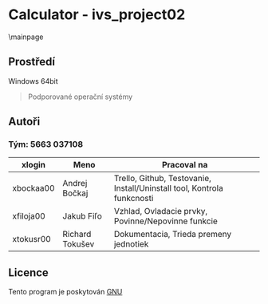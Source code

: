 # Calculator - ivs_project02
\mainpage
## Prostředí
Windows 64bit
> Podporované operační systémy

## Autoři
### Tým: 5663 037108
| xlogin | Meno | Pracoval na |
| --- | --- | --- |
| xbockaa00 | Andrej Bočkaj | Trello, Github, Testovanie, Install/Uninstall tool, Kontrola funkcnosti |
| xfiloja00 | Jakub Fiľo | Vzhlad, Ovladacie prvky, Povinne/Nepovinne funkcie | 
| xtokusr00 | Richard Tokušev | Dokumentacia, Trieda premeny jednotiek |

## Licence
Tento program je poskytován [GNU](https://www.gnu.org/licenses/)

